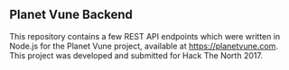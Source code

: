 ## Planet Vune Backend

This repository contains a few REST API endpoints which were written in Node.js for the Planet Vune project, available at https://planetvune.com. This project was developed and submitted for Hack The North 2017.
